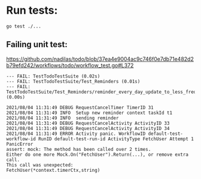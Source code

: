 # Run tests:
```shell
go test ./...
```

## Failing unit test:
https://github.com/nadilas/todo/blob/37ea4e9004ac9c746f0e7db71e482d2b79efd242/workflows/todo/workflow_test.go#L372

```shell
--- FAIL: TestTodoTestSuite (0.02s)
--- FAIL: TestTodoTestSuite/Test_Reminders (0.01s)
--- FAIL: TestTodoTestSuite/Test_Reminders/reminder_every_day_update_to_less_frequent (0.00s)

2021/08/04 11:31:49 DEBUG RequestCancelTimer TimerID 31
2021/08/04 11:31:49 INFO  Setup new reminder context taskId t1
2021/08/04 11:31:49 INFO  sending reminder
2021/08/04 11:31:49 DEBUG RequestCancelActivity ActivityID 33
2021/08/04 11:31:49 DEBUG RequestCancelActivity ActivityID 34
2021/08/04 11:31:49 ERROR Activity panic. WorkflowID default-test-workflow-id RunID default-test-run-id ActivityType FetchUser Attempt 1 PanicError
assert: mock: The method has been called over 2 times.
Either do one more Mock.On("FetchUser").Return(...), or remove extra call.
This call was unexpected:
FetchUser(*context.timerCtx,string)
```

